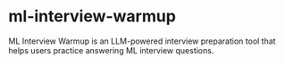 # ml-interview-warmup
ML Interview Warmup is an LLM-powered interview preparation tool that helps users practice answering ML interview questions.
